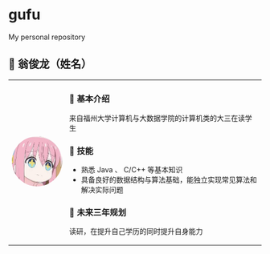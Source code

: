 # gufu
My personal repository
## 👤 翁俊龙（姓名）

<table>
<tr>
<td width="100px">
  <img src="./assets/images.jpg"" alt="avatar" width="180" style="border-radius: 50%;"/>
</td>
<td>

### 📝 基本介绍
来自福州大学计算机与大数据学院的计算机类的大三在读学生

### 🚀 技能
- 熟悉 Java 、 C/C++ 等基本知识
- 具备良好的数据结构与算法基础，能独立实现常见算法和解决实际问题



### 🎯 未来三年规划
读研，在提升自己学历的同时提升自身能力

</td>
</tr>
</table>
